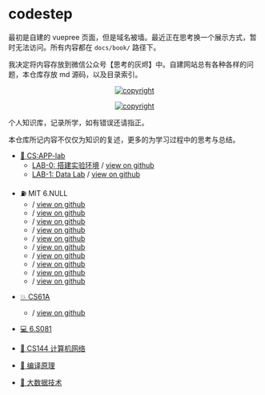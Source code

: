 # codestep

最初是自建的 vuepree 页面，但是域名被墙。最近正在思考换一个展示方式，暂时无法访问。所有内容都在 `docs/book/` 路径下。

我决定将内容存放到微信公众号【思考的灰烬】中。自建网站总有各种各样的问题，本仓库存放 md 源码，以及目录索引。

<center>

<a href="License: CC BY-SA 4.0"><img src="https://img.shields.io/github/license/weijiew/codestep?color=265ca2&labelColor=212c42)](http://creativecommons.org/licenses/by-sa/4.0/" alt="copyright"/></a>

<a href="mailto:jiewei314@gmail.com"><img src="https://img.shields.io/badge/email-jiewei314@gmail.com-blueviolet?style=for-the-badge&logo=google&color=fd79a8" alt="copyright"/></a>

</center>

个人知识库，记录所学，如有错误还请指正。

本仓库所记内容不仅仅为知识的复述，更多的为学习过程中的思考与总结。

- [🥞 CS:APP-lab]() 
  - [LAB-0: 搭建实验环境](https://mp.weixin.qq.com/s/SvythEVZfKQ8jo2CLwFcfA) / [view on github](notes/csapp/lab0.md)
  - [LAB-1: Data Lab](https://mp.weixin.qq.com/s/Z4fmLzqeKL-0z-i4s0w-Ig) / [view on github](notes/csapp/lab1.md)

* ⛽ MIT 6.NULL
  *  / [view on github](notes/missing/ch0.md)
  *  / [view on github](notes/missing/ch1.md)
  *  / [view on github](notes/missing/ch2.md)
  *  / [view on github](notes/missing/ch3.md)
  *  / [view on github](notes/missing/ch4.md)
  *  / [view on github](notes/missing/ch5.md)
  *  / [view on github](notes/missing/ch6.md)
  *  / [view on github](notes/missing/ch7.md)
  *  / [view on github](notes/missing/ch8.md)
  *  / [view on github](notes/missing/ch9.md)


- [💥 CS61A]() 
  - / [view on github](notes/cs61a/ch0.md)

- [💻 6.S081]() 
- [🍋 CS144 计算机网络]() 
- [🐉 编译原理]() 
- [🐘 大数据技术]()

<!-- - [💻 Nand2Tetris](https://cs.weijiew.com/book/nand2tetris/ch0.html)  -->

<!-- ## 408 王道

- [🚧 数据结构](https://cs.weijiew.com/book/ds/ch0.html)
- [🧿 操作系统](https://cs.weijiew.com/book/os/ch0.html)
- [🌌 计算机组成原理](https://cs.weijiew.com/book/co/ch0.html)  -->